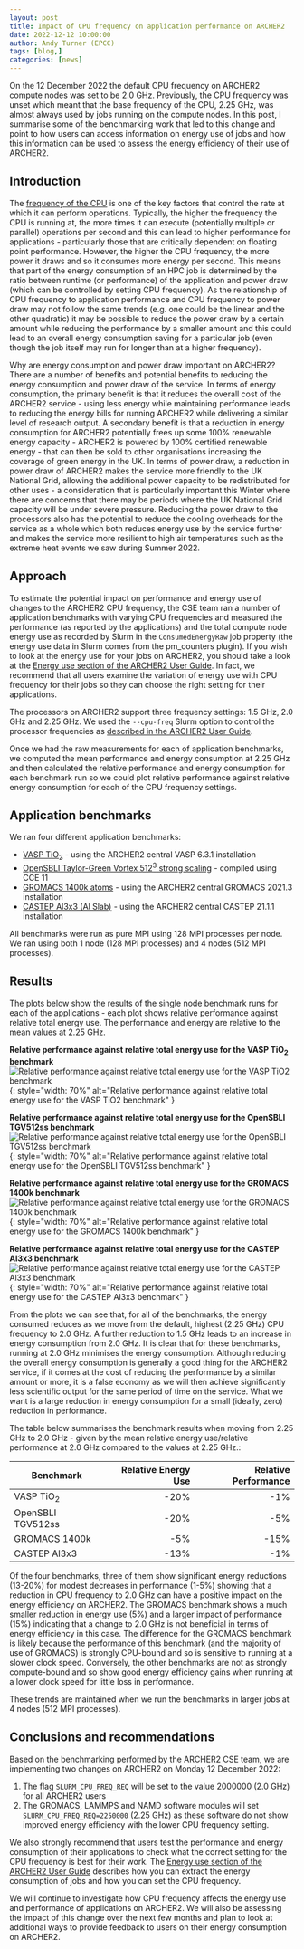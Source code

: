 ```yaml
---
layout: post
title: Impact of CPU frequency on application performance on ARCHER2
date: 2022-12-12 10:00:00
author: Andy Turner (EPCC)
tags: [blog,] 
categories: [news]
---
```


On the 12 December 2022 the default CPU frequency on ARCHER2 compute nodes was set to be 2.0 GHz. Previously,
the CPU frequency was unset which meant that the base frequency of the CPU, 2.25 GHz, was almost always used
by jobs running on the compute nodes. In this post, I summarise some of the benchmarking work that led to 
this change and point to how users can access information on energy use of jobs and how this information can
be used to assess the energy efficiency of their use of ARCHER2.

<!--more-->

## Introduction

The [frequency of the CPU](https://en.wikipedia.org/wiki/Clock_rate) is one of the key factors that control
the rate at which it can perform operations. Typically, the higher the frequency the CPU is running at, the
more times it can execute (potentially multiple or parallel) operations per second and this can lead to 
higher performance for applications - particularly those that are critically dependent on floating point
performance. However, the higher the CPU frequency, the more power it draws and so it consumes more 
energy per second. This means that part of the energy consumption of an HPC job is determined by the 
ratio between runtime (or performance) of the application and power draw (which can be controlled
by setting CPU frequency). As the relationship of CPU frequency to application performance and CPU
frequency to power draw may not follow the same trends (e.g. one could be the linear and the other
quadratic) it may be possible to reduce the power draw by a certain amount while reducing the performance
by a smaller amount and this could lead to an overall energy consumption saving for a particular job
(even though the job itself may run for longer than at a higher frequency).

Why are energy consumption and power draw important on ARCHER2? There are a number of benefits and 
potential benefits to reducing the energy consumption and power draw of the service. In terms of 
energy consumption, the primary benefit is that it reduces the overall cost of the ARCHER2 service -
using less energy while maintaining performance leads to reducing the energy bills for running ARCHER2
while delivering a similar level of research output. A secondary benefit is that a reduction in energy
consumption for ARCHER2 potentially frees up some 100% renewable energy capacity - ARCHER2 is powered
by 100% certified renewable energy -  that can then be sold to other organisations increasing the 
coverage of green energy in the UK. In terms of power draw, a reduction in power draw of ARCHER2 
makes the service more friendly to the UK National Grid, allowing the additional power capacity to 
be redistributed for other uses - a consideration that is particularly important this Winter where 
there are concerns that there may be periods where the UK National Grid capacity will be under
severe pressure. Reducing the power draw to the processors also has the potential to reduce the
cooling overheads for the service as a whole which both reduces energy use by the service further
and makes the service more resilient to high air temperatures such as the extreme heat events we saw
during Summer 2022.

## Approach

To estimate the potential impact on performance and energy use of changes to the ARCHER2 CPU frequency,
the CSE team ran a number of application benchmarks with varying CPU frequencies and measured the
performance (as reported by the applications) and the total compute node energy use as recorded by
Slurm in the `ConsumedEnergyRaw` job property (the energy use data in Slurm comes from the pm_counters
plugin). If you wish to look at the energy use for your jobs on ARCHER2, you should take a look at the
[Energy use section of the ARCHER2 User Guide](https://docs.archer2.ac.uk/user-guide/energy/). In fact,
we recommend that all users examine the variation of energy use with CPU frequency for their jobs so
they can choose the right setting for their applications.

The processors on ARCHER2 support three frequency settings: 1.5 GHz, 2.0 GHz and 2.25 GHz. We used the
`--cpu-freq` Slurm option to control the processor frequencies as
[described in the ARCHER2 User Guide](https://docs.archer2.ac.uk/user-guide/energy/#controlling-cpu-frequency).

Once we had the raw measurements for each of application benchmarks, we computed the mean performance
and energy consumption at 2.25 GHz and then calculated the relative performance and energy consumption 
for each benchmark run so we could plot relative performance against relative energy consumption for
each of the CPU frequency settings.

## Application benchmarks

We ran four different application benchmarks:

 - [VASP TiO<sub>2</sub>](https://github.com/hpc-uk/archer-benchmarks/tree/main/others/VASP) - using the ARCHER2 central VASP 6.3.1 installation
 - [OpenSBLI Taylor-Green Vortex 512<sup>3</sup> strong scaling](https://github.com/hpc-uk/archer-benchmarks/tree/main/apps/OpenSBLI) - compiled using CCE 11
 - [GROMACS 1400k atoms](https://github.com/hpc-uk/archer-benchmarks/tree/main/apps/GROMACS) - using the ARCHER2 central GROMACS 2021.3 installation
 - [CASTEP Al3x3 (Al Slab)](https://github.com/hpc-uk/archer-benchmarks/tree/main/apps/CASTEP) - using the ARCHER2 central CASTEP 21.1.1 installation

All benchmarks were run as pure MPI using 128 MPI processes per node. We ran using both 1 node
(128 MPI processes) and 4 nodes (512 MPI processes).

## Results

The plots below show the results of the single node benchmark runs for each of the applications - each plot
shows relative performance against relative total energy use. The performance and energy are relative to the
mean values at 2.25 GHz.

**Relative performance against relative total energy use for the VASP TiO<sub>2</sub> benchmark**
![Relative performance against relative total energy use for the VASP TiO2 benchmark](/img/blog/2022-12-12_VASP_TiO2_1nodes_distribution.png)
{:  style="width: 70%" alt="Relative performance against relative total energy use for the VASP TiO2 benchmark" }

**Relative performance against relative total energy use for the OpenSBLI TGV512ss benchmark**
![Relative performance against relative total energy use for the OpenSBLI TGV512ss benchmark](/img/blog/2022-12-12_OpenSBLI_TGV512ss_1nodes_distribution.png)
{:  style="width: 70%" alt="Relative performance against relative total energy use for the OpenSBLI TGV512ss benchmark" }

**Relative performance against relative total energy use for the GROMACS 1400k benchmark**
![Relative performance against relative total energy use for the GROMACS 1400k benchmark](/img/blog/2022-12-12_GROMACS_1400k_1nodes_distribution.png)
{:  style="width: 70%" alt="Relative performance against relative total energy use for the GROMACS 1400k benchmark" }

**Relative performance against relative total energy use for the CASTEP Al3x3 benchmark**
![Relative performance against relative total energy use for the CASTEP Al3x3 benchmark](/img/blog/2022-12-12_CASTEP_al3x3_1nodes_distribution.png)
{:  style="width: 70%" alt="Relative performance against relative total energy use for the CASTEP Al3x3 benchmark" }

From the plots we can see that, for all of the benchmarks, the energy consumed reduces as we move from the
default, highest (2.25 GHz) CPU frequency to 2.0 GHz. A further reduction to 1.5 GHz leads to an increase
in energy consumption from 2.0 GHz. It is clear that for these benchmarks, running at 2.0 GHz minimises the
energy consumption. Although reducing the overall energy consumption is generally a good thing for the 
ARCHER2 service, if it comes at the cost of reducing the performance by a similar amount or more, it is
a false economy as we will then achieve significantly less scientific output for the same period of time
on the service. What we want is a large reduction in energy consumption for a small (ideally, zero) reduction
in performance.

The table below summarises the benchmark results when moving from 2.25 GHz to 2.0 GHz - given by the mean
relative energy use/relative performance at 2.0 GHz compared to the values at 2.25 GHz.:

| Benchmark | Relative Energy Use | Relative Performance |
|-----------|--------------------:|---------------------:|
| VASP TiO<sub>2</sub> | -20% | -1% |
| OpenSBLI TGV512ss | -20% | -5% |
| GROMACS 1400k | -5% | -15% |
| CASTEP Al3x3 | -13% | -1% |

Of the four benchmarks, three of them show significant energy reductions (13-20%) for modest decreases in 
performance (1-5%) showing that a reduction in CPU frequency to 2.0 GHz can have a positive impact on the energy 
efficiency on ARCHER2. The GROMACS benchmark shows a much smaller reduction in energy use (5%) and a larger
impact of performance (15%) indicating that a change to 2.0 GHz is not beneficial in terms of energy
efficiency in this case. The difference for the GROMACS benchmark is likely because the performance 
of this benchmark (and the majority of use of GROMACS) is strongly CPU-bound and so is sensitive
to running at a slower clock speed. Conversely, the other benchmarks are not as strongly compute-bound
and so show good energy efficiency gains when running at a lower clock speed for little loss in performance.

These trends are maintained when we run the benchmarks in larger jobs at 4 nodes (512 MPI processes).

## Conclusions and recommendations

Based on the benchmarking performed by the ARCHER2 CSE team, we are implementing two changes on ARCHER2
on Monday 12 December 2022:

1. The flag `SLURM_CPU_FREQ_REQ` will be set to the value 2000000 (2.0 GHz) for all ARCHER2 users
2. The GROMACS, LAMMPS and NAMD software modules will set `SLURM_CPU_FREQ_REQ=2250000` (2.25 GHz) as
   these software do not show improved energy efficiency with the lower CPU frequency setting.

We also strongly recommend that users test the performance and energy consumption of their applications
to check what the correct setting for the CPU frequency is best for their work. The
[Energy use section of the ARCHER2 User Guide](https://docs.archer2.ac.uk/user-guide/energy/) describes
how you can extract the energy consumption of jobs and how you can set the CPU frequency.

We will continue to investigate how CPU frequency affects the energy use and performance of applications
on ARCHER2. We will also be assessing the impact of this change over the next few months and plan to
look at additional ways to provide feedback to users on their energy consumption on ARCHER2.
